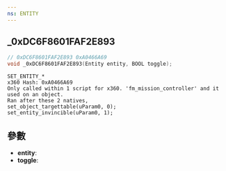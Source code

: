 ```yaml
---
ns: ENTITY
---
```

## _0xDC6F8601FAF2E893

```c
// 0xDC6F8601FAF2E893 0xA0466A69
void _0xDC6F8601FAF2E893(Entity entity, BOOL toggle);
```

```
SET_ENTITY_*  
x360 Hash: 0xA0466A69  
Only called within 1 script for x360. 'fm_mission_controller' and it used on an object.   
Ran after these 2 natives,  
set_object_targettable(uParam0, 0);  
set_entity_invincible(uParam0, 1);  
```

## 參數
* **entity**: 
* **toggle**: 

